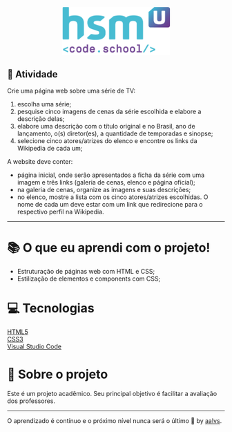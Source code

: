 <div align='center'>
<img src=".github/logo.png" width='250'>
</div>

## 🚀 Atividade

Crie uma página web sobre uma série de TV:

1. escolha uma série;
2. pesquise cinco imagens de cenas da série escolhida e elabore a descrição delas;
3. elabore uma descrição com o título original e no Brasil, ano de lançamento, o(s) diretor(es), a quantidade de temporadas e sinopse;
4. selecione cinco atores/atrizes do elenco e encontre os links da Wikipedia de cada um;

A website deve conter:
- página inicial, onde serão apresentados a ficha da série com uma imagem e três links (galeria de cenas, elenco e página oficial);
- na galeria de cenas, organize as imagens e suas descrições;
- no elenco, mostre a lista com os cinco atores/atrizes escolhidas. O nome de cada um deve estar com um link que redirecione para o respectivo perfil na Wikipedia.

---

# 📚 O que eu aprendi com o projeto!

- Estruturação de páginas web com HTML e CSS;
- Estilização de elementos e components com CSS;


# 💻 Tecnologias

<a href='https://www.w3schools.com/html/'>HTML5</a>
<br/>
<a href='https://www.w3schools.com/css/'>CSS3</a>
<br/>
<a href='https://code.visualstudio.com/'>Visual Studio Code</a>
<br/>



# 📝 Sobre o projeto

Este é um projeto acadêmico. Seu principal objetivo é facilitar a avaliação dos professores.

---

O aprendizado é contínuo e o próximo nível nunca será o último 🚀 by [aalvs](https://app.rocketseat.com.br/me/aalvs).